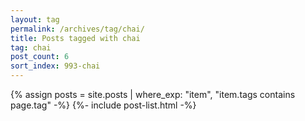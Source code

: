 ```yaml
---
layout: tag
permalink: /archives/tag/chai/
title: Posts tagged with chai
tag: chai
post_count: 6
sort_index: 993-chai
---
```

{% assign posts = site.posts | where_exp: "item", "item.tags contains page.tag" -%}
{%- include post-list.html -%}
